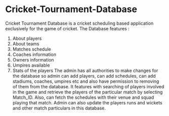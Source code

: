 # Cricket-Tournament-Database
Cricket Tournament Database is a cricket scheduling based application exclusively for the game of cricket.
The Database features :
1. About players
2. About teams
3. Matches schedule
4. Coaches information
5. Owners information
6. Umpires available
7. Stats of the players
The admin has all authorities to make changes for the database so
admin can add players, can add schedules, can add stadiums, coaches,
umpires etc and also have permission to removing of them from the
database. It features with searching of players involved in the game and
retrieve the players of the particular match by selecting Match_ID.
Also, can fetch the schedules with their venue and squad playing that
match. Admin can also update the players runs and wickets and other
match particulars in this database.
